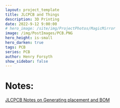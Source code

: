 ```yaml
---
layout: project_template
title: JLCPCB and Things
description: 3D Printing
date: 2022-9-12 9:00:00
# hero_image: /site/img/ProjectPhotos/MagicMirror
image: /img/PostImages/PCB.PNG
hero_height: is-small
hero_darken: true
tags: PCB
series: PCB
author: Henry Forsyth
show_sidebar: false
---
```


# Notes:

[JLCPCB Notes on Generating placement and BOM](https://support.jlcpcb.com/article/84-how-to-generate-the-bom-and-centroid-file-from-kicad)



